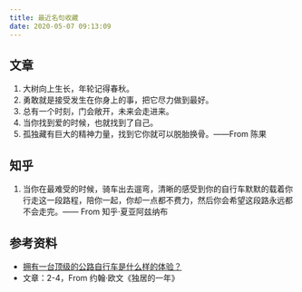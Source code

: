 ```yaml
---
title: 最近名句收藏
date: 2020-05-07 09:13:09
---
```


## 文章
1. 大树向上生长，年轮记得春秋。
2. 勇敢就是接受发生在你身上的事，把它尽力做到最好。
3. 总有一个时刻，门会敞开，未来会走进来。
4. 当你找到爱的时候，也就找到了自己。
5. 孤独藏有巨大的精神力量，找到它你就可以脱胎换骨。——From 陈果



## 知乎
1. 当你在最难受的时候，骑车出去遛弯，清晰的感受到你的自行车默默的载着你行走这一段路程，陪你一起，你却一点都不费力，然后你会希望这段路永远都不会走完。—— From 知乎·夏亚阿兹纳布






## 参考资料
- [拥有一台顶级的公路自行车是什么样的体验？](https://www.zhihu.com/question/47354936/answer/166987156)
- 文章：2-4，From 约翰·欧文《独居的一年》

